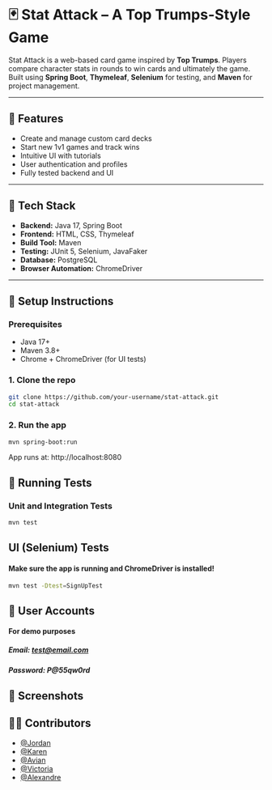 # 🃏 Stat Attack – A Top Trumps-Style Game

Stat Attack is a web-based card game inspired by **Top Trumps**. Players compare character stats in rounds to win cards and ultimately the game. Built using **Spring Boot**, **Thymeleaf**, **Selenium** for testing, and **Maven** for project management.

---

## 🚀 Features

- Create and manage custom card decks
- Start new 1v1 games and track wins
- Intuitive UI with tutorials
- User authentication and profiles
- Fully tested backend and UI

---

## 🧱 Tech Stack

- **Backend:** Java 17, Spring Boot
- **Frontend:** HTML, CSS, Thymeleaf
- **Build Tool:** Maven
- **Testing:** JUnit 5, Selenium, JavaFaker
- **Database:** PostgreSQL
- **Browser Automation:** ChromeDriver

---

## 🔧 Setup Instructions

### Prerequisites

- Java 17+
- Maven 3.8+
- Chrome + ChromeDriver (for UI tests)

### 1. Clone the repo

```bash
git clone https://github.com/your-username/stat-attack.git
cd stat-attack
```

### 2. Run the app
```bash
mvn spring-boot:run
```
App runs at: http://localhost:8080

## 🧪 Running Tests

### Unit and Integration Tests
```bash
mvn test
```

## UI (Selenium) Tests
#### Make sure the app is running and ChromeDriver is installed!

```bash
mvn test -Dtest=SignUpTest
```
## 👤 User Accounts
#### For demo purposes

##### Email: test@email.com
##### Password: P@55qw0rd

## 🎨 Screenshots

## 🙋‍♂️ Contributors
- [@Jordan](https://github.com/Jordan-Gill)
- [@Karen](https://github.com/karencorless)
- [@Avian](https://github.com/A-Schmigiel)
- [@Victoria](https://github.com/vicrbsn)
- [@Alexandre](https://github.com/twiin0)



